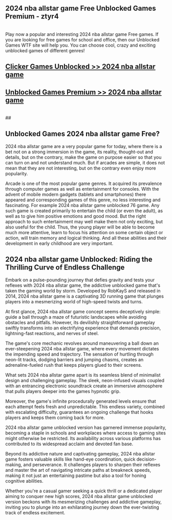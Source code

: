 ## 2024 nba allstar game Free Unblocked Games Premium - ztyr4 <br>
<br>
Play now a popular and interesting 2024 nba allstar game Free games. If you are looking for free games for school and office, then our Unblocked Games WTF site will help you. You can choose cool, crazy and exciting unblocked games of different genres!


##  [Clicker Games Unblocked >> 2024 nba allstar game](http://freeplayer.one?title=2024_nba_allstar_game&ref=04)

##  [Unblocked Games Premium >> 2024 nba allstar game](http://freeplayer.one?title=2024_nba_allstar_game&ref=04)
  <br>
  ##



## Unblocked Games 2024 nba allstar game Free?

2024 nba allstar game are a very popular game for today, where there is a bet not on a strong immersion in the game, its reality, thought-out and details, but on the contrary, make the game on purpose easier so that you can turn on and not understand much. But if arcades are simple, it does not mean that they are not interesting, but on the contrary even enjoy more popularity.

Arcade is one of the most popular game genres. It acquired its prevalence through computer games as well as entertainment for consoles. With the advent of mobile modern gadgets (tablets and smartphones) there appeared and corresponding games of this genre, no less interesting and fascinating. For example 2024 nba allstar game unblocked 76 game. Any such game is created primarily to entertain the child (or even the adult), as well as to give him positive emotions and good mood. But the right approach to such entertainment may well make them not only exciting, but also useful for the child. Thus, the young player will be able to become much more attentive, learn to focus his attention on some certain object or action, will train memory and logical thinking. And all these abilities and their development in early childhood are very important.

##  2024 nba allstar game Unblocked: Riding the Thrilling Curve of Endless Challenge

Embark on a pulse-pounding journey that defies gravity and tests your reflexes with 2024 nba allstar game, the addictive unblocked game that's taken the gaming world by storm. Developed by RobKayS and released in 2014, 2024 nba allstar game is a captivating 3D running game that plunges players into a mesmerizing world of high-speed twists and turns.

At first glance, 2024 nba allstar game concept seems deceptively simple: guide a ball through a maze of futuristic landscapes while avoiding obstacles and pitfalls. However, its devilishly straightforward gameplay swiftly transforms into an electrifying experience that demands precision, lightning-fast reactions, and nerves of steel.

The game's core mechanic revolves around maneuvering a ball down an ever-steepening 2024 nba allstar game, where every movement dictates the impending speed and trajectory. The sensation of hurtling through neon-lit tracks, dodging barriers and jumping chasms, creates an adrenaline-fueled rush that keeps players glued to their screens.

What sets 2024 nba allstar game apart is its seamless blend of minimalist design and challenging gameplay. The sleek, neon-infused visuals coupled with an entrancing electronic soundtrack create an immersive atmosphere that pulls players deeper into the games hypnotic grip.

Moreover, the game's infinite procedurally generated levels ensure that each attempt feels fresh and unpredictable. This endless variety, combined with escalating difficulty, guarantees an ongoing challenge that hooks players and keeps them coming back for more.

2024 nba allstar game unblocked version has garnered immense popularity, becoming a staple in schools and workplaces where access to gaming sites might otherwise be restricted. Its availability across various platforms has contributed to its widespread acclaim and devoted fan base.

Beyond its addictive nature and captivating gameplay, 2024 nba allstar game fosters valuable skills like hand-eye coordination, quick decision-making, and perseverance. It challenges players to sharpen their reflexes and master the art of navigating intricate paths at breakneck speeds, making it not just an entertaining pastime but also a tool for honing cognitive abilities.

Whether you're a casual gamer seeking a quick thrill or a dedicated player aiming to conquer new high scores, 2024 nba allstar game unblocked version beckons with its mesmerizing challenges and addictive gameplay, inviting you to plunge into an exhilarating journey down the ever-twisting track of endless excitement.